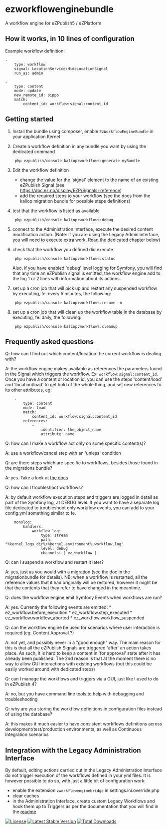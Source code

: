 ezworkflowenginebundle
======================

A workflow engine for eZPublish5 / eZPlatform.


## How it works, in 10 lines of configuration 

Example workflow definition:

    -
        type: workflow
        signal: LocationService\HideLocationSignal
        run_as: admin

    -
        type: content
        mode: update
        new_remote_id: pippo
        match:
            content_id: workflow:signal:content_id


## Getting started

1. Install the bundle using composer, enable `EzWorkflowEngineBundle` in your application Kernel

2. Create a workflow definition in any bundle you want by using the dedicated command

        php ezpublish/console kaliop:workflows:generate myBundle

3. Edit the workflow definition

    - change the value for the 'signal' element to the name of an existing eZPublish Signal (see https://doc.ez.no/display/EZP/Signals+reference)
    - add the required steps to your workflow (see the docs from the kaliop migration bundle for possible steps definitions)

4. test that the workflow is listed as available

        php ezpublish/console kaliop:workflows:debug

5. connect to the Administration Interface, execute the desired content modification action.
    (Note: if you are using the Legacy Admin interface, you will need to execute extra work. Read the dedicated chapter below)

6. check that the workflow you defined did execute

        php ezpublish/console kaliop:workflows:status

    Also, if you have enabled 'debug' level logging for Symfony, you will find that any time an eZPublish signal is
    emitted, the workflow engine add to the log 1 or 2 lines with information about its actions.

7. set up a cron job that will pick up and restart any suspended workflow by executing, fe. every 5 minutes, the following:
 
        php ezpublish/console kaliop:workflows:resume -n

8. set up a cron job that will clean up the workflow table in the database by executing, fe. daily, the following:
 
        php ezpublish/console kaliop:workflows:cleanup



## Frequently asked questions

Q: how can I find out which content/location the current workflow is dealing with?

A: the workflow engine makes available as references the parameters found in the Signal which triggers the workflow.
    Ex: `workflow:signal:content_id`.
    Once you have a content or location id, you can use the steps 'content/load' and 'location/load' to get hold of the
    whole thing, and set new references to its other attributes, eg:
    
        - 
            type: content
            mode: load
            match:
                content_id: workflow:signal:content_id
            references:
                -
                    identifier: the_object_name
                    attribute: name

Q: how can I make a workflow act only on some specific content(s)?

A: use a workflow/cancel step with an 'unless' condition 

Q: are there steps which are specific to workflows, besides those found in the migrations bundle?

A: yes. Take a look at [the docs](Resources/config/doc/DSL/Workflow.yml)

Q: how can I troubleshoot workflows?

A: by default workflow execution steps and triggers are logged in detail as part of the Symfony log, at DEBUG level.
     If you want to have a separate log file dedicated to troubleshoot only workflow events, you can add to your config.yml
     something similar to fe.

        monolog:
            handlers:
                workflow_log:
                    type: stream
                    path: "%kernel.logs_dir%/%kernel.environment%.workflow.log"
                    level: debug
                    channels: [ ez_workflow ]

Q: can I suspend a workflow and restart it later?

A: yes, just as you would with a migration (see the doc in the migrationbundle for details).
    NB: when a workflow is restarted, all the reference values that it had originally will be restored, however it might
    be that the contents that they refer to have changed in the meantime.

Q: does the workflow engine emit Symfony Events when workflows are run?

A: yes. Currently the following events are emitted:
    * ez_workflow.before_execution
    * ez_workflow.step_executed
    * ez_workflow.workflow_aborted
    * ez_workflow.workflow_suspended

Q: can the workflow engine be used for scenarios where user interaction is required (eg. Content Approval ?)

A: not yet, and possibly never in a "good enough" way.
    The main reason for this is that all the eZPublish Signals are triggered 'after' an action takes place. As such, it
    is hard to keep a content in 'for approval' state after it has already been published.
    The 2nd reason is that at the moment there is no way to allow GUI interactions with existing workflows (but this could
    be easily worked around with dedicated steps)

Q: can I manage the workflows and triggers via a GUI, just like I used to do in eZPublish 4?

A: no, but you have command line tools to help with debugging and troubleshooting

Q: why are you storing the workflow definitions in configuration files instead of using the database?

A: this makes it much easier to have consistent workflows definitions across development/test/production environments,
    as well as Continuous Integration scenarios


## Integration with the Legacy Administration Interface

By default, editing actions carried out in the Legacy Administration Interface do not trigger execution of the workflows
defined in your yml files.
It is however possible to do so, with just a little bit of configuration work:
- enable the extension `zworkflowenginebridge` in settings.ini.override.php
- clear caches
- in the Administration Interface, create custom Legacy Workflows and hook them up to Triggers as per the documentation
     that you will find in the [readme](ezpublish_legacy/ezworkflowenginebridge/README.md)


[![License](https://poser.pugx.org/kaliop/ezworkflowenginebundle/license)](https://packagist.org/packages/kaliop/ezworkflowenginebundle)
[![Latest Stable Version](https://poser.pugx.org/kaliop/ezworkflowenginebundle/v/stable)](https://packagist.org/packages/kaliop/ezworkflowenginebundle)
[![Total Downloads](https://poser.pugx.org/kaliop/ezworkflowenginebundle/downloads)](https://packagist.org/packages/kaliop/ezworkflowenginebundle)
